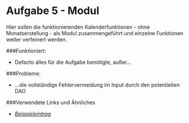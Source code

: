 # Aufgabe 5 - Modul

Hier sollen die funktionierenden Kalenderfunktionen - ohne Monatserstellung - als Modul  zusammengeführt und einzelne Funktionen weiter verfeinert werden.

###Funktioniert:
* Defacto alles für die Aufgabe benötigte, außer...

###Probleme:
- ...die vollständige Fehlervermeidung im Input durch den potentiellen DAO


###Verwendete Links und Ähnliches
* <a href="http://daringfireball.net/projects/markdown/syntax">*Beispieleintrag*</a>
